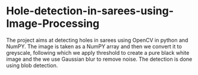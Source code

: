 # Hole-detection-in-sarees-using-Image-Processing

The project aims at detecting holes in sarees using OpenCV in python and NumPY. The image is taken as a NumPY array and then we convert it to greyscale, following which we apply threshold to create a pure black white image and the we use Gaussian blur to remove noise. The detection is done using blob detection.
